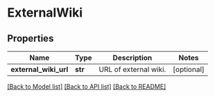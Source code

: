 # ExternalWiki

## Properties
Name | Type | Description | Notes
------------ | ------------- | ------------- | -------------
**external_wiki_url** | **str** | URL of external wiki. | [optional] 

[[Back to Model list]](../README.md#documentation-for-models) [[Back to API list]](../README.md#documentation-for-api-endpoints) [[Back to README]](../README.md)

